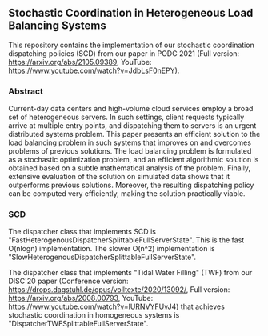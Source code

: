 ## Stochastic Coordination in Heterogeneous Load Balancing Systems

This repository contains the implementation of our stochastic coordination dispatching policies (SCD) from our paper in PODC 2021 (Full version: https://arxiv.org/abs/2105.09389, YouTube: https://www.youtube.com/watch?v=JdbLsF0nEPY).

### Abstract

Current-day data centers and high-volume cloud services employ a broad set of heterogeneous servers. In such settings, client requests typically arrive at multiple entry points, and dispatching them to servers is an urgent distributed systems problem. This paper presents an efficient solution to the load balancing problem in such systems that improves on and overcomes problems of previous solutions. The load balancing problem is formulated as a stochastic optimization problem, and an efficient algorithmic solution is obtained based on a subtle mathematical analysis of the problem. Finally, extensive evaluation of the solution on simulated data shows that it outperforms previous solutions. Moreover, the resulting dispatching policy can be computed very efficiently, making the solution practically viable.

### SCD

The dispatcher class that implements SCD is "FastHeterogenousDispatcherSplittableFullServerState". This is the fast O(nlogn) implementation. The slower O(n^2) implementation is "SlowHeterogenousDispatcherSplittableFullServerState".

The dispatcher class that implements "Tidal Water Filling" (TWF) from our DISC'20 paper (Conference version: https://drops.dagstuhl.de/opus/volltexte/2020/13092/, Full version: https://arxiv.org/abs/2008.00793, YouTube: https://www.youtube.com/watch?v=lURNVYFUvJ4) that achieves stochastic coordination in homogeneous systems is "DispatcherTWFSplittableFullServerState".

